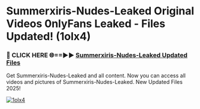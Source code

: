 # Summerxiris-Nudes-Leaked Original Videos 0nlyFans Leaked - Files Updated! (1olx4)

<h3>🔴 CLICK HERE 🌐==►► <a href="https://tinyurl.com/5h6xmrr3" rel="nofollow">Summerxiris-Nudes-Leaked Updated Files</a></h3>

Get Summerxiris-Nudes-Leaked and all content. Now you can access all videos and pictures of Summerxiris-Nudes-Leaked. New Updated Files 2025!

[![1olx4](https://i.imgur.com/KVD873Z.gif)](https://tinyurl.com/5h6xmrr3)
